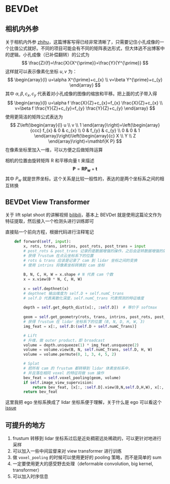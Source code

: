 # BEVDet

## 相机内外参

关于相机内外参 [zhihu](https://zhuanlan.zhihu.com/p/389653208)，这篇博客写得已经非常清晰了，只需要记住小孔成像的一个比值公式就好。不同的项目可能会有不同的矩阵表达形式，但大体逃不出博客中的逻辑。小孔成像（已补偿翻转）的公式为
$$
\frac{Z}{f}=\frac{X}{X^{\prime}}=\frac{Y}{Y^{\prime}}
$$
这样就可以表示像素化坐标 $u, v$ 为：
$$
\begin{array}{l}
u=\alpha X^{\prime}+c_{x} \\
v=\beta Y^{\prime}+c_{y}
\end{array}
$$
其中 $\alpha,\beta, c_x, c_y$ 代表着对小孔成像的图像的缩放和平移。把上面的式子带入得
$$
\begin{array}{l}
u=\alpha f \frac{X}{Z}+c_{x}=f_{x} \frac{X}{Z}+c_{x} \\
v=\beta f \frac{Y}{Z}+c_{y}=f_{y} \frac{Y}{Z}+c_{y}
\end{array}
$$
使用更简洁的矩阵公式表达为
$$
Z\left(\begin{array}{l}
u \\
v \\
1
\end{array}\right)=\left(\begin{array}{ccc}
f_{x} & 0 & c_{x} \\
0 & f_{y} & c_{y} \\
0 & 0 & 1
\end{array}\right)\left(\begin{array}{c}
X \\
Y \\
Z
\end{array}\right)=\mathbf{K P}
$$
在像素坐标里加入一维，可以方便之后做矩阵运算

相机的位置由旋转矩阵 R 和平移向量 t 来描述
$$
\mathbf{P}=\mathbf{R} \mathbf{P}_{\mathbf{w}}+\mathbf{t}
$$
其中 $P_w$ 就是世界坐标。这个关系是比较一般性的，表达的是两个坐标系之间的相互转换

## BEVDet View Transformer

关于 lift splat shoot 的讲解视频 [bilibili](bilibili.com/video/BV16T411g7Gc)，基本上 BEVDet 就是使用这篇论文作为特征提取，然后接入一个检测头进行训练即可

直接贴一个前向方程，根据代码进行注释笔记

```python
    def forward(self, input):
        x, rots, trans, intrins, post_rots, post_trans = input
        # post_rots & post_trans 记录的是数据增强的操作，之后会逆转数据增强的效果，
        # 获得 frustum 在点云坐标系下的位置
        # rots & trans 应该是记录了 cam 到 lidar 坐标之间的变换
        # 使用 intrins 将像素坐标转换到 cam 坐标
        
        B, N, C, H, W = x.shape	# N 代表 cam 个数
        x = x.view(B * N, C, H, W)
        
        x = self.depthnet(x)
        # depthnet 输出维度为 self.D + self.numC_trans
        # self.D 代表离散化深度，self.numC_trans 代表预测的特征维度
        
        depth = self.get_depth_dist(x[:, :self.D])	# 等价于 softmax
        
        geom = self.get_geometry(rots, trans, intrins, post_rots, post_trans)
        # 获得 frustum 在 lidar 坐标系下的位置 (B, N, D, H, W, 3)
        img_feat = x[:, self.D:(self.D + self.numC_Trans)]

        # Lift
        # 升维，做 outer product，即 broadcast
        volume = depth.unsqueeze(1) * img_feat.unsqueeze(2)
        volume = volume.view(B, N, self.numC_Trans, self.D, H, W)
        volume = volume.permute(0, 1, 3, 4, 5, 2)

        # Splat
        # 把所有 cam 的 frustum 都转移到 lidar 体素坐标系中，
        # 并且落在相同 voxel 的特征将做 sum 操作
        bev_feat = self.voxel_pooling(geom, volume)
        if self.image_view_supervision:
            return bev_feat, [x[:, :self.D].view(B,N,self.D,H,W), x[:, self.D:].view(B,N,self.numC_Trans,H,W)]
        return bev_feat
```

这里我把 ego 坐标系换成了 lidar 坐标系便于理解，关于什么是 ego 可以看这个 [issue](https://github.com/nutonomy/nuscenes-devkit/issues/487)

## 可提升的地方

1. frustum 转移到 lidar 坐标系过后是近处稠密远处稀疏的，可以更针对地进行采样
2. 可以加入一些中间监督来对 view transformer 进行训练
3. 做 `voxel_pooling` 的时候可以使用更好的 pooling 策略，而不是简单的 sum
4. 一定要使用更大的感受野去处理（deformable convolution, big kernel, transformer）
5. 可以加入时序信息